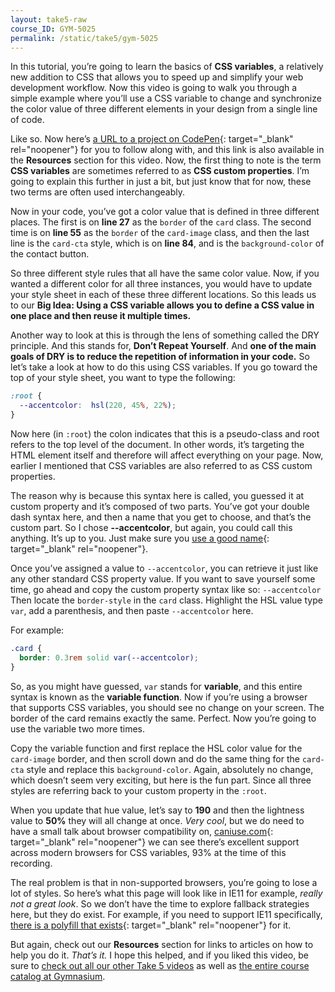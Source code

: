 ```yaml
---
layout: take5-raw
course_ID: GYM-5025
permalink: /static/take5/gym-5025
---
```


In this tutorial, you’re going to learn the basics of **CSS variables**, a relatively new addition to CSS that allows you to speed up and simplify your web development workflow. Now this video is going to walk you through a simple example where you’ll use a CSS variable to change and synchronize the color value of three different elements in your design from a single line of code.

Like so. Now here’s [a URL to a project on CodePen][1]{: target="_blank" rel="noopener"} for you to follow along with, and this link is also available in the **Resources** section for this video. Now, the first thing to note is the term **CSS variables** are sometimes referred to as **CSS custom properties**. I’m going to explain this further in just a bit, but just know that for now, these two terms are often used interchangeably.

Now in your code, you’ve got a color value that is defined in three different places. The first is on **line 27** as the `border` of the `card` class. The second time is on **line 55** as the `border` of the `card-image` class, and then the last line is the `card-cta` style, which is on **line 84**, and is the `background-color` of the contact button.

So three different style rules that all have the same color value. Now, if you wanted a different color for all three instances, you would have to update your style sheet in each of these three different locations. So this leads us to our **Big Idea: Using a CSS variable allows you to define a CSS value in one place and then reuse it multiple times.**

Another way to look at this is through the lens of something called the DRY principle. And this stands for, **Don’t Repeat Yourself**. And **one of the main goals of DRY is to reduce the repetition of information in your code.** So let’s take a look at how to do this using CSS variables. If you go toward the top of your style sheet, you want to type the following:

```css
:root {
  --accentcolor:  hsl(220, 45%, 22%);
}
```

Now here (in `:root`) the colon indicates that this is a pseudo-class and root refers to the top level of the document. In other words, it’s targeting the HTML element itself and therefore will affect everything on your page. Now, earlier I mentioned that CSS variables are also referred to as CSS custom properties.

The reason why is because this syntax here is called, you guessed it at custom property and it’s composed of two parts. You’ve got your double dash syntax here, and then a name that you get to choose, and that’s the custom part. So I chose **--accentcolor**, but again, you could call this anything. It’s up to you. Just make sure you [use a good name][3]{: target="_blank" rel="noopener"}.

Once you’ve assigned a value to `--accentcolor`, you can retrieve it just like any other standard CSS property value. If you want to save yourself some time, go ahead and copy the custom property syntax like so: `--accentcolor` Then locate the `border-style` in the `card` class. Highlight the HSL value type `var`, add a parenthesis, and then paste `--accentcolor` here.

For example:

```css
.card {
  border: 0.3rem solid var(--accentcolor);
}
```

So, as you might have guessed, `var` stands for **variable**, and this entire syntax is known as the **variable function**. Now if you’re using a browser that supports CSS variables, you should see no change on your screen. The border of the card remains exactly the same. Perfect. Now you’re going to use the variable two more times.

Copy the variable function and first replace the HSL color value for the `card-image` border, and then scroll down and do the same thing for the `card-cta` style and replace this `background-color`. Again, absolutely no change, which doesn’t seem very exciting, but here is the fun part. Since all three styles are referring back to your custom property in the `:root`.

When you update that hue value, let’s say to **190** and then the lightness value to **50%** they will all change at once. *Very cool*, but we do need to have a small talk about browser compatibility on, [caniuse.com][4]{: target="_blank" rel="noopener"} we can see there’s excellent support across modern browsers for CSS variables, 93% at the time of this recording.

The real problem is that in non-supported browsers, you’re going to lose a lot of styles. So here’s what this page will look like in IE11 for example, *really not a great look*. So we don’t have the time to explore fallback strategies here, but they do exist. For example, if you need to support IE11 specifically, [there is a polyfill that exists][5]{: target="_blank" rel="noopener"} for it.

But again, check out our **Resources** section for links to articles on how to help you do it. *That’s it.* I hope this helped, and if you liked this video, be sure to [check out all our other Take 5 videos][6] as well as [the entire course catalog at Gymnasium][7].

[1]: https://codepen.io/josborn/pen/ExaLgod
[2]: https://codepen.io/josborn/pen/eYmrzMg
[3]: https://seesparkbox.com/foundry/naming_css_stuff_is_really_hard
[4]: https://caniuse.com/#feat=css-variables
[5]: https://jhildenbiddle.github.io/css-vars-ponyfill/#/
[6]: https://thegymnasium.com/take5
[7]: https://thegymnasium.com/courses
